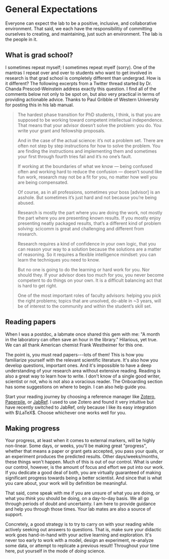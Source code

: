 # General Expectations

Everyone can expect the lab to be a positive, inclusive, and collaborative environment. That said, we each have the responsibilitiy of committing ourselves to creating, and maintaining, just such an environment. The lab is the people in it. 


## What is grad school?

I sometimes repeat myself; I sometimes repeat myelf (sorry). One of the mantras I repeat over and over to students who want to get involved in research is that grad school is completely different than undergrad. How is it different? The following excerpts from a Twitter thread started by Dr. Chanda Prescod-Weinstein address exactly this question. I find all of the comments below not only to be spot on, but also very practical in terms of providing actionable advice. Thanks to Paul Gribble of Western University for posting this in his lab manual. 

>The hardest phase transition for PhD students, I think, is that you are supposed to be working toward competent intellectual independence. That means that your advisor doesn’t solve the problem: you do. You write your grant and fellowship proposals.
>
>And in the case of the actual science: it’s not a problem set. There are often not step by step instructions for how to solve the problem. You are finding the instructions and implementing them and sometimes your first through fourth tries fail and it’s no one’s fault.
>
>If working at the boundaries of what we know — being confused often and working hard to reduce the confusion — doesn’t sound like fun work, research may not be a fit for you, no matter how well you are being compensated.
>
>Of course, as in all professions, sometimes your boss [advisor] is an asshole. But sometimes it’s just hard and not because you’re being abused.
>
>Research is mostly the part where you are doing the work, not mostly the part where you are presenting known results. If you mostly enjoy presenting neatly packaged results, that’s a different kind of problem solving: scicomm is great and challenging and different from research.
>
>Research requires a kind of confidence in your own logic, that you can reason your way to a solution because the solutions are a matter of reasoning. So it requires a flexible intelligence mindset: you can learn the techniques you need to know.
>
>But no one is going to do the learning or hard work for you. Nor should they. If your advisor does too much for you, you never become competent to do things on your own. It is a difficult balancing act that is hard to get right.
>
>One of the most important roles of faculty advisors: helping you pick the right problems; topics that are unsolved, do-able in ~3 years, will be of interest to the community and within the student’s skill set.


## Reading papers

When I was a postdoc, a labmate once shared this gem with me: "A month in the laboratory can often save an hour in the library." Hilarious, yet true. We can all thank American chemist Frank Westheimer for this one. 

The point is, you must read papers---lots of them! This is how you familiarize yourself with the relevant scientific literature. It's also how you develop questions, important ones. And it's impossible to have a deep understanding of your research area without extensive reading. Reading is also a great way to learn how to write. I don't know of a single good writer, scientist or not, who is not also a voracious reader. The Onboarding section has some suggestions on where to begin. I can also help guide you. 

Start your reading journey by choosing a reference manager like [Zotero](https://www.zotero.org/), [Paperpile](https://paperpile.com/), or [JabRef](https://www.jabref.org/). I used to use Zotero and found it very intuitive but have recently switched to JabRef, only because I like its easy integration with $\LaTeX$. Choose whichever one works well for you. 


## Making progress

Your progress, at least when it comes to external markers, will be highly non-linear. Some days, or weeks, you'll be making great "progress", whether that means a paper or grant gets accepted, you pass your quals, or an experiment produces the predicted results. Other days/weeks/months, these things won't happen. Much of this is out of our control. What is under our control, however, is the amount of focus and effort we put into our work. If you dedicate a good deal of both, you are virtually guaranteed of making significant progress towards being a better scientist. And since that is what you care about, your work will by definition be meaningful. 

That said, come speak with me if you are unsure of what you are doing, or what you *think* you should be doing, on a day-to-day basis. We all go through periods of doubt and uncertainty. I am here to provide guidance and help you through those times. Your lab mates are also a source of support. 

Concretely, a good strategy is to try to carry on with your reading while actively seeking out answers to questions. That is, make sure your didactic work goes hand-in-hand with your active learning and exploration. It's never too early to work with a model, design an experiment, re-analyze some data, or attempt to replicate a previous result! Throughout your time here, put yourself in the mode of *doing* science. 